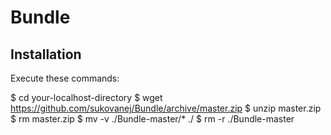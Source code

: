 Bundle
======

Installation
------------

Execute these commands:

$ cd your-localhost-directory
$ wget https://github.com/sukovanej/Bundle/archive/master.zip
$ unzip master.zip
$ rm master.zip
$ mv -v ./Bundle-master/* ./
$ rm -r ./Bundle-master
